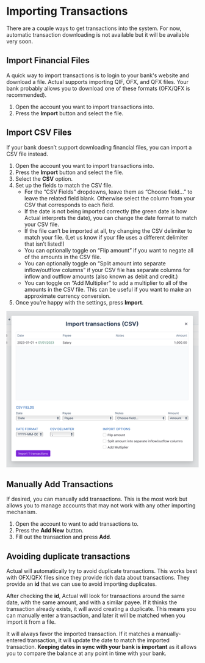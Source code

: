 # Importing Transactions

There are a couple ways to get transactions into the system. For now, automatic transaction downloading is not available but it will be available very soon.

## Import Financial Files

A quick way to import transactions is to login to your bank's website and download a file. Actual supports importing QIF, OFX, and QFX files. Your bank probably allows you to download one of these formats (OFX/QFX is recommended).

1. Open the account you want to import transactions into.
2. Press the **Import** button and select the file.

## Import CSV Files

If your bank doesn’t support downloading financial files, you can import a CSV file instead.

1. Open the account you want to import transactions into.
2. Press the **Import** button and select the file.
3. Select the **CSV** option.
4. Set up the fields to match the CSV file.
   - For the “CSV Fields” dropdowns, leave them as “Choose field…” to leave the related field blank. Otherwise select the column from your CSV that corresponds to each field.
   - If the date is not being imported correctly (the green date is how Actual interprets the date), you can change the date format to match your CSV file.
   - If the file can’t be imported at all, try changing the CSV delimiter to match your file. (Let us know if your file uses a different delimiter that isn’t listed!)
   - You can optionally toggle on “Flip amount” if you want to negate all of the amounts in the CSV file.
   - You can optionally toggle on “Split amount into separate inflow/outflow columns” if your CSV file has separate columns for inflow and outflow amounts (also known as debit and credit.)
   - You can toggle on “Add Multiplier” to add a multiplier to all of the amounts in the CSV file. This can be useful if you want to make an approximate currency conversion.
5. Once you’re happy with the settings, press **Import**.

![CSV Import](/static/img/import/import-csv@2x.png)

## Manually Add Transactions

If desired, you can manually add transactions. This is the most work but allows you to manage accounts that may not work with any other importing mechanism.

1. Open the account to want to add transactions to.
2. Press the **Add New** button.
3. Fill out the transaction and press **Add**.

## Avoiding duplicate transactions

Actual will automatically try to avoid duplicate transactions. This works best with OFX/QFX files since they provide rich data about transactions. They provide an **id** that we can use to avoid importing duplicates.

After checking the **id**, Actual will look for transactions around the same date, with the same amount, and with a similar payee. If it thinks the transaction already exists, it will avoid creating a duplicate. This means you can manually enter a transaction, and later it will be matched when you import it from a file.

It will always favor the imported transaction. If it matches a manually-entered transaction, it will update the date to match the imported transaction. **Keeping dates in sync with your bank is important** as it allows you to compare the balance at any point in time with your bank.
